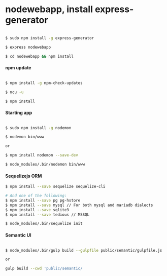 # nodewebapp, install express-generator


```bash

$ sudo npm install -g express-generator

$ express nodewebapp

$ cd nodewebapp && npm install

```

#### npm update

```bash

$ npm install -g npm-check-updates

$ ncu -u

$ npm install

```

#### Starting app

```bash

$ sudo npm install -g nodemon

$ nodemon bin/www

or

$ npm install nodemon --save-dev

$ node_modules/.bin/nodemon bin/www


```

#### Sequelizejs ORM

```bash
$ npm install --save sequelize sequelize-cli

# And one of the following:
$ npm install --save pg pg-hstore
$ npm install --save mysql // For both mysql and mariadb dialects
$ npm install --save sqlite3
$ npm install --save tedious // MSSQL

$ node_modules/.bin/sequelize init

```

#### Semantic UI

```bash

$ node_modules/.bin/gulp build --gulpfile public/semantic/gulpfile.js

or

gulp build --cwd 'public/semantic/

```
